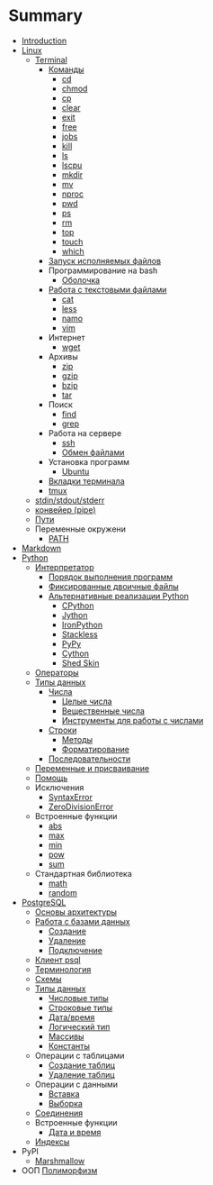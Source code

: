 # Summary

* [Introduction](README.md)
* [Linux](linux/README.md)
   * [Terminal](linux/terminal/README.md)
      * [Команды](linux/terminal/COMMANDS.md)
         * [cd](linux/terminal/CD.md)
         * [chmod](linux/terminal/CHMOD.md)
         * [cp](linux/terminal/CP.md)
         * [clear](linux/terminal/CLEAR.md)
         * [exit](linux/terminal/EXIT.md)
         * [free](linux/terminal/FREE.md)
         * [jobs](linux/terminal/JOBS.md)
         * [kill](linux/terminal/KILL.md)
         * [ls](linux/terminal/LS.md)
         * [lscpu](linux/terminal/LSCPU.md)
         * [mkdir](linux/terminal/MKDIR.md)
         * [mv](linux/terminal/MV.md)
         * [nproc](linux/terminal/NPROC.md)
         * [pwd](linux/terminal/PWD.md)
         * [ps](linux/terminal/PS.md)
         * [rm](linux/terminal/RM.md)
         * [top](linux/terminal/TOP.md)
         * [touch](linux/terminal/TOUCH.md)
         * [which](linux/terminal/WHICH.md)
      * [Запуск исполняемых файлов](linux/executable/README.md)
      * Программирование на bash
         * [Оболочка](linux/scripting/SHELL.md)
      * [Работа с текстовыми файлами](linux/text/README.md)
         * [cat](linux/text/CAT.md)
         * [less](linux/text/LESS.md)
         * [namo](linux/text/NANO.md)
         * [vim](linux/text/VIM.md)
      * Интернет
         * [wget](linux/internet/WGET.md)
      * Архивы
         * [zip](linux/archives/ZIP.md)
         * [gzip](linux/archives/GZIP.md)
         * [bzip](linux/archives/BZIP.md)
         * [tar](linux/archives/TAR.md)
      * Поиск
         * [find](linux/search/FIND.md)
         * [grep](linux/search/GREP.md)
      * Работа на сервере
         * [ssh](linux/server/SSH.md)
         * [Обмен файлами](linux/server/SCP.md)
      * Установка программ
         * [Ubuntu](linux/install/UBUNTU.md)
      * [Вкладки терминала](linux/tabs/README.md)
      * [tmux](linux/tmux/README.md)
   * [stdin/stdout/stderr](linux/stdin/README.md)
   * [конвейер (pipe)](linux/stdin/PIPE.md)
   * [Пути](linux/paths/README.md)
   * Переменные окружени
      * [PATH](linux/env/PATH.md)
* [Markdown](markdown/README.md)
* [Python](python/README.md)
   * [Интерпретатор](python/interpreter/README.md)
      * [Порядок выполнения программ](python/interpreter/ORDER.md)
      * [Фиксированные двоичные файлы](python/interpreter/BINARY.md)
      * [Альтернативные реализации Python](python/interpreter/OTHER.md)
         * [CPython](python/interpreter/CPYTHON.md)
         * [Jython](python/interpreter/JYTHON.md)
         * [IronPython](python/interpreter/IRONPYTHON.md)
         * [Stackless](python/interpreter/STACKLESS.md)
         * [PyPy](python/interpreter/PYPY.md)
         * [Cython](python/interpreter/CYTHON.md)
         * [Shed Skin](python/interpreter/SHED_SKIN.md)
   * [Операторы](python/operators/README.md)
   * [Типы данных](python/data_types/README.md)
      * [Числа](python/data_types/numbers/README.md)
         * [Целые числа](python/data_types/numbers/INTEGERS.md)
         * [Вещественные числа](python/data_types/numbers/FLOATS.md)
         * [Инструменты для работы с числами](python/data_types/numbers/BUILT-INS.md)
      * [Строки](python/data_types/strings/README.md)
         * [Методы](python/data_types/strings/METHODS.md)
         * [Форматирование](python/data_types/strings/FORMATTING.md)
      * [Последовательности](python/data_types/SEQUENCES.md)
   * [Переменные и присваивание](python/assignment/README.md)
   * [Помощь](python/help/README.md)
   * Исключения
      * [SyntaxError](python/exceptions/SYNTAX_ERROR.md)
      * [ZeroDivisionError](python/exceptions/ZERO_DIVISION_ERROR.md)
   * Встроенные функции
      * [abs](python/built-in_functions/ABS.md)
      * [max](python/built-in_functions/MAX.md)
      * [min](python/built-in_functions/MIN.md)
      * [pow](python/built-in_functions/POW.md)
      * [sum](python/built-in_functions/SUM.md)
   * Стандартная библиотека
      * [math](python/stl/MATH.md)
      * [random](python/stl/RANDOM.md)
* [PostgreSQL](postgres/README.md)
   * [Основы архитектуры](postgres/ARCHITECTURE.md)
   * [Работа с базами данных](postgres/databases/README.md)
      * [Создание](postgres/databases/CREATION.md)
      * [Удаление](postgres/databases/DELETION.md)
      * [Подключение](postgres/databases/CONNECTION.md)
   * [Клиент psql](postgres/PSQL.md)
   * [Терминология](databases/THEORY.md)
   * [Схемы](databases/SCHEMAS.md)
   * [Типы данных](databases/postgresql/datatypes/README.md)
      * [Числовые типы](databases/postgresql/datatypes/NUMBERS.md)
      * [Строковые типы](databases/postgresql/datatypes/STRINGS.md)
      * [Дата/время](databases/postgresql/datatypes/DATETIME.md)
      * [Логический тип](databases/postgresql/datatypes/BOOL.md)
      * [Массивы](databases/postgresql/datatypes/ARRAY.md)
      * [Константы](databases/postgresql/datatypes/CONST.md)
   * Операции с таблицами
      * [Создание таблиц](postgres/tables/CREATE_TABLE.md)
      * [Удаление таблиц](postgres/tables/DROP_TABLE.md)
   * Операции с данными
      * [Вставка](postgres/data/INSERT.md)
      * [Выборка](postgres/data/SELECT.md)
   * [Соединения](postgres/joins/README.md)
   * Встроенные функции
      * [Дата и время](databases/functions/DATETIME.md)
   * [Индексы](databases/INDEX.md)
* PyPI
   * [Marshmallow](python/pypi/marshmallow/README.md)
* ООП
   [Полиморфизм](theory/oop/POLYMORPHIZM.md)
